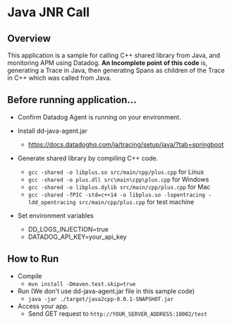 # Java JNR Call

## Overview
This application is a sample for calling C++ shared library from Java, and monitoring APM using Datadog.
**An Incomplete point of this code** is, generating a Trace in Java, then generating Spans as children of the Trace in C++ which was called from Java.

## Before running application...

* Confirm Datadog Agent is running on your environment.

* Install dd-java-agent.jar
  * https://docs.datadoghq.com/ja/tracing/setup/java/?tab=springboot

* Generate shared library by compiling C++ code.
  * `gcc -shared -o libplus.so src/main/cpp/plus.cpp` for Linux
  * `gcc -shared -o plus.dll src\main\cpp\plus.cpp` for Windows
  * `gcc -shared -o libplus.dylib src/main/cpp/plus.cpp` for Mac
  * `gcc -shared -fPIC -std=c++14 -o libplus.so -lopentracing -ldd_opentracing src/main/cpp/plus.cpp` for test machine

* Set environment variables
  * DD_LOGS_INJECTION=true
  * DATADOG_API_KEY=your_api_key

## How to Run
  * Compile
    * `mvn install -Dmaven.test.skip=true`
  * Run (We don't use dd-java-agent.jar file in this sample code)
    * `java -jar ./target/java2cpp-0.0.1-SNAPSHOT.jar`
  * Access your app.
    * Send GET request to `http://YOUR_SERVER_ADDRESS:18002/test`
